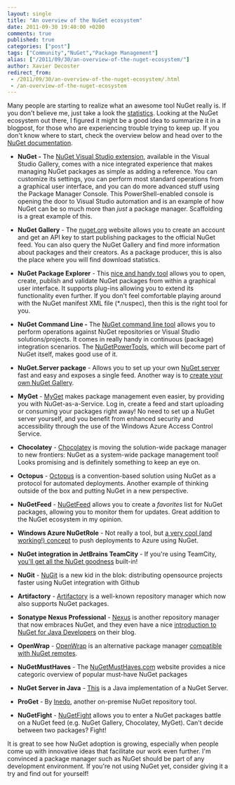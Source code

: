 ```yaml
---
layout: single
title: "An overview of the NuGet ecosystem"
date: 2011-09-30 19:40:00 +0200
comments: true
published: true
categories: ["post"]
tags: ["Community","NuGet","Package Management"]
alias: ["/2011/09/30/an-overview-of-the-nuget-ecosystem/"]
author: Xavier Decoster
redirect_from:
 - /2011/09/30/an-overview-of-the-nuget-ecosystem/.html
 - /an-overview-of-the-nuget-ecosystem
---
```

<p>Many people are starting to realize what an awesome tool NuGet really is. If you don't believe me, just take a look the <a href="http://stats.nuget.org" target="_blank">statistics</a>. Looking at the NuGet ecosystem out there, I figured it might be a good idea to summarize it in a blogpost, for those who are experiencing trouble trying to keep up. If you don't know where to start, check the overview below and head over to the <a href="http://docs.nuget.org" target="_blank">NuGet documentation</a>.</p>

<ul>
<li><p><strong>NuGet -</strong> The <a href="http://visualstudiogallery.msdn.microsoft.com/27077b70-9dad-4c64-adcf-c7cf6bc9970c" target="_blank">NuGet Visual Studio extension</a>, available in the Visual Studio Gallery, comes with a nice integrated experience that makes managing NuGet packages as simple as adding a reference. You can customize its settings, you can perform most standard operations from a graphical user interface, and you can do more advanced stuff using the Package Manager Console. This PowerShell-enabled console is opening the door to Visual Studio automation and is an example of how NuGet can be so much more than <em>just</em> a package manager. Scaffolding is a great example of this.</p></li>
<li><p><strong>NuGet Gallery</strong> - The <a href="http://www.nuget.org" target="_blank">nuget.org</a> website allows you to create an account and get an API key to start publishing packages to the official NuGet feed. You can also query the NuGet Gallery and find more information about packages and their creators. As a package producer, this is also the place where you will find download statistics.</p></li>
<li><p><strong>NuGet Package Explorer</strong> - This <a href="http://npe.codeplex.com/releases/view/68211" target="_blank">nice and handy tool</a> allows you to open, create, publish and validate NuGet packages from within a graphical user interface. It supports plug-ins allowing you to extend its functionality even further. If you don't feel comfortable playing around with the NuGet manifest XML file (*.nuspec), then this is the right tool for you.</p></li>
<li><p><strong>NuGet Command Line -</strong> The <a href="http://www.nuget.org/List/Packages/NuGet.CommandLine" target="_blank">NuGet command line tool</a> allows you to perform operations against NuGet repositories or Visual Studio solutions/projects. It comes in really handy in continuous (package) integration scenarios. The <a href="http://www.nuget.org/List/Packages/NuGetPowerTools" target="_blank">NuGetPowerTools</a>, which will become part of NuGet itself, makes good use of it.</p></li>
<li><p><strong>NuGet.Server package</strong> - Allows you to set up your own <a href="http://www.nuget.org/List/Packages/NuGet.Server" target="_blank">NuGet server</a> fast and easy and exposes a single feed. Another way is to <a href="https://github.com/NuGet/NuGetGallery" target="_blank">create your own NuGet Gallery</a>.</p></li>
<li><p><strong>MyGet</strong> - <a href="http://www.myget.org" target="_blank">MyGet</a> makes package management even easier, by providing you with NuGet-as-a-Service. Log in, create a feed and start uploading or consuming your packages right away! No need to set up a NuGet server yourself, and you benefit from enhanced security and accessibility through the use of the Windows Azure Access Control Service.</p></li>
<li><p><strong>Chocolatey</strong> - <a href="http://chocolatey.org/" target="_blank">Chocolatey</a> is moving the solution-wide package manager to new frontiers: NuGet as a system-wide package management tool! Looks promising and is definitely something to keep an eye on.</p></li>
<li><p><strong>Octopus</strong> - <a href="http://www.paulstovell.com/octopus/intro" target="_blank">Octopus</a> is a convention-based solution using NuGet as a protocol for automated deployments. Another example of thinking outside of the box and putting NuGet in a new perspective.</p></li>
<li><p><strong>NuGetFeed</strong> - <a href="http://nugetfeed.org/" target="_blank">NuGetFeed</a> allows you to create a <em>favorites</em> list for NuGet packages, allowing you to monitor them for updates. Great addition to the NuGet ecosystem in my opinion.</p></li>
<li><p><strong>Windows Azure NuGetRole</strong> - Not really a tool, but <a href="http://blog.maartenballiauw.be/post/2011/09/23/NuGet-push-to-Windows-Azure.aspx" target="_blank">a very cool (and working!) concept</a> to push deployments to Azure using NuGet.</p></li>
<li><p><strong>NuGet integration in JetBrains TeamCity</strong> - If you're using TeamCity, <a href="http://blogs.jetbrains.com/teamcity/2011/07/20/nuget-plugin/" target="_blank">you'll get all the NuGet goodness</a> built-in!</p></li>
<li><p><strong>NuGit</strong> - <a href="http://nugit.org/" target="_blank">NuGit</a> is a new kid in the blok: distributing opensource projects faster using NuGet integration with Github</p></li>
<li><p><strong>Artifactory</strong> - <a href="http://www.jfrog.com/news.php?id=42" target="_blank">Artifactory</a> is a well-known repository manager which now also supports NuGet packages.</p></li>
<li><p><strong>Sonatype Nexus Professional</strong> - <a href="http://sonatype.com/Products/Nexus-Professional" target="_blank">Nexus</a> is another repository manager that now embraces NuGet, and they even have a nice <a href="http://www.sonatype.com/people/2012/02/what-is-nuget-for-java-developers/" target="_blank">introduction to NuGet for Java Developers</a> on their blog.</p></li>
<li><p><strong>OpenWrap</strong> - <a href="http://www.openwrap.org/" target="_blank">OpenWrap</a> is an alternative package manager <a href="https://github.com/openrasta/openwrap/wiki/Nuget" target="_blank">compatible with NuGet remotes</a>.</p></li>
<li><p><strong>NuGetMustHaves</strong> - The <a href="http://nugetmusthaves.com" target="_blank">NuGetMustHaves.com</a> website provides a nice categoric overview of popular must-have NuGet packages</p></li>
<li><p><strong>NuGet Server in Java</strong> - <a href="http://blog.jonnyzzz.name/2012/03/nuget-server-in-pure-java.html" target="_blank">This</a> is a Java implementation of a NuGet Server.</p></li>
<li><p><strong>ProGet</strong> - By <a href="http://inedo.com/proget/overview" target="_blank">Inedo</a>, another on-premise NuGet repository tool.</p></li>
<li><p><strong>NuGetFight</strong> - <a href="http://www.nugetfight.com" target="_blank">NuGetFight</a> allows you to enter a NuGet packages battle on a NuGet feed (e.g. NuGet Gallery, Chocolatey, MyGet). Can't decide between two packages? Fight!</p></li>
</ul>

<p>It is great to see how NuGet adoption is growing, especially when people come up with innovative ideas that facilitate our work even further. I'm convinced a package manager such as NuGet should be part of any development environment. If you're not using NuGet yet, consider giving it a try and find out for yourself!</p>
